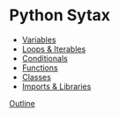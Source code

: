 Python Sytax
============

* [Variables](syntax/syntax_variables.md)
* [Loops & Iterables](syntax/syntax_loops_collections.md)
* [Conditionals](syntax/syntax_conditionals.md)
* [Functions](syntax/syntax_functions.md)
* [Classes](syntax/syntax_classes.md)
* [Imports & Libraries](syntax/syntax_importing.md)

[Outline](../outline.md)
